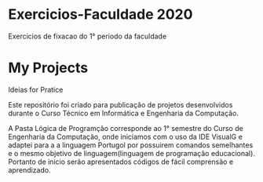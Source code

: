 # Exercicios-Faculdade 2020
 Exercicios de fixacao do 1° periodo da faculdade

# My Projects
 Ideias for Pratice 

Este repositório foi criado para publicação de projetos desenvolvidos durante o Curso Técnico em Informática e Engenharia da Computação.

A Pasta Lógica de Programção corresponde ao 1° semestre do Curso de Engenharia da Computação, onde iniciamos com o uso da IDE VisualG e adaptei para a a linguagem Portugol por possuirem comandos semelhantes e o mesmo objetivo de linguagem(linguagem de programação educacional). Portanto de inicio serão apresentados códigos de fácil comprensão e aprendizado.

